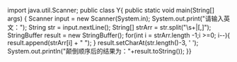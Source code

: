 import java.util.Scanner;
public class Y{
    public static void main(String[] args) {
	Scanner input = new Scanner(System.in);
	System.out.print("请输入英文：");
	String str = input.nextLine();
	String[] strArr = str.split("\\s+|[,]");
	        StringBuffer result = new StringBuffer();
	        for(int i = strArr.length -1;i >=0; i--){
	            result.append(strArr[i] + " ");
	        }
        result.setCharAt(str.length()-3, ' ');
       System.out.println("颠倒顺序后的结果为："+result.toString());
}}
